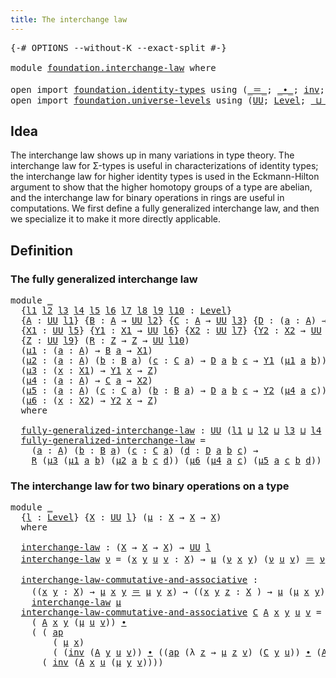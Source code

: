 ```yaml
---
title: The interchange law
---
```


<pre class="Agda"><a id="45" class="Symbol">{-#</a> <a id="49" class="Keyword">OPTIONS</a> <a id="57" class="Pragma">--without-K</a> <a id="69" class="Pragma">--exact-split</a> <a id="83" class="Symbol">#-}</a>

<a id="88" class="Keyword">module</a> <a id="95" href="foundation.interchange-law.html" class="Module">foundation.interchange-law</a> <a id="122" class="Keyword">where</a>

<a id="129" class="Keyword">open</a> <a id="134" class="Keyword">import</a> <a id="141" href="foundation.identity-types.html" class="Module">foundation.identity-types</a> <a id="167" class="Keyword">using</a> <a id="173" class="Symbol">(</a><a id="174" href="foundation-core.identity-types.html#1865" class="Function Operator">_＝_</a><a id="177" class="Symbol">;</a> <a id="179" href="foundation-core.identity-types.html#2425" class="Function Operator">_∙_</a><a id="182" class="Symbol">;</a> <a id="184" href="foundation-core.identity-types.html#2729" class="Function">inv</a><a id="187" class="Symbol">;</a> <a id="189" href="foundation-core.identity-types.html#4003" class="Function">ap</a><a id="191" class="Symbol">)</a>
<a id="193" class="Keyword">open</a> <a id="198" class="Keyword">import</a> <a id="205" href="foundation.universe-levels.html" class="Module">foundation.universe-levels</a> <a id="232" class="Keyword">using</a> <a id="238" class="Symbol">(</a><a id="239" href="foundation-core.universe-levels.html#235" class="Primitive">UU</a><a id="241" class="Symbol">;</a> <a id="243" href="Agda.Primitive.html#597" class="Postulate">Level</a><a id="248" class="Symbol">;</a> <a id="250" href="Agda.Primitive.html#810" class="Primitive Operator">_⊔_</a><a id="253" class="Symbol">)</a>
</pre>
## Idea

The interchange law shows up in many variations in type theory. The interchange law for Σ-types is useful in characterizations of identity types; the interchange law for higher identity types is used in the Eckmann-Hilton argument to show that the higher homotopy groups of a type are abelian, and the interchange law for binary operations in rings are useful in computations. We first define a fully generalized interchange law, and then we specialize it to make it more directly applicable.

## Definition

### The fully generalized interchange law

<pre class="Agda"><a id="829" class="Keyword">module</a> <a id="836" href="foundation.interchange-law.html#836" class="Module">_</a>
  <a id="840" class="Symbol">{</a><a id="841" href="foundation.interchange-law.html#841" class="Bound">l1</a> <a id="844" href="foundation.interchange-law.html#844" class="Bound">l2</a> <a id="847" href="foundation.interchange-law.html#847" class="Bound">l3</a> <a id="850" href="foundation.interchange-law.html#850" class="Bound">l4</a> <a id="853" href="foundation.interchange-law.html#853" class="Bound">l5</a> <a id="856" href="foundation.interchange-law.html#856" class="Bound">l6</a> <a id="859" href="foundation.interchange-law.html#859" class="Bound">l7</a> <a id="862" href="foundation.interchange-law.html#862" class="Bound">l8</a> <a id="865" href="foundation.interchange-law.html#865" class="Bound">l9</a> <a id="868" href="foundation.interchange-law.html#868" class="Bound">l10</a> <a id="872" class="Symbol">:</a> <a id="874" href="Agda.Primitive.html#597" class="Postulate">Level</a><a id="879" class="Symbol">}</a>
  <a id="883" class="Symbol">{</a><a id="884" href="foundation.interchange-law.html#884" class="Bound">A</a> <a id="886" class="Symbol">:</a> <a id="888" href="foundation-core.universe-levels.html#235" class="Primitive">UU</a> <a id="891" href="foundation.interchange-law.html#841" class="Bound">l1</a><a id="893" class="Symbol">}</a> <a id="895" class="Symbol">{</a><a id="896" href="foundation.interchange-law.html#896" class="Bound">B</a> <a id="898" class="Symbol">:</a> <a id="900" href="foundation.interchange-law.html#884" class="Bound">A</a> <a id="902" class="Symbol">→</a> <a id="904" href="foundation-core.universe-levels.html#235" class="Primitive">UU</a> <a id="907" href="foundation.interchange-law.html#844" class="Bound">l2</a><a id="909" class="Symbol">}</a> <a id="911" class="Symbol">{</a><a id="912" href="foundation.interchange-law.html#912" class="Bound">C</a> <a id="914" class="Symbol">:</a> <a id="916" href="foundation.interchange-law.html#884" class="Bound">A</a> <a id="918" class="Symbol">→</a> <a id="920" href="foundation-core.universe-levels.html#235" class="Primitive">UU</a> <a id="923" href="foundation.interchange-law.html#847" class="Bound">l3</a><a id="925" class="Symbol">}</a> <a id="927" class="Symbol">{</a><a id="928" href="foundation.interchange-law.html#928" class="Bound">D</a> <a id="930" class="Symbol">:</a> <a id="932" class="Symbol">(</a><a id="933" href="foundation.interchange-law.html#933" class="Bound">a</a> <a id="935" class="Symbol">:</a> <a id="937" href="foundation.interchange-law.html#884" class="Bound">A</a><a id="938" class="Symbol">)</a> <a id="940" class="Symbol">→</a> <a id="942" href="foundation.interchange-law.html#896" class="Bound">B</a> <a id="944" href="foundation.interchange-law.html#933" class="Bound">a</a> <a id="946" class="Symbol">→</a> <a id="948" href="foundation.interchange-law.html#912" class="Bound">C</a> <a id="950" href="foundation.interchange-law.html#933" class="Bound">a</a> <a id="952" class="Symbol">→</a> <a id="954" href="foundation-core.universe-levels.html#235" class="Primitive">UU</a> <a id="957" href="foundation.interchange-law.html#850" class="Bound">l4</a><a id="959" class="Symbol">}</a>
  <a id="963" class="Symbol">{</a><a id="964" href="foundation.interchange-law.html#964" class="Bound">X1</a> <a id="967" class="Symbol">:</a> <a id="969" href="foundation-core.universe-levels.html#235" class="Primitive">UU</a> <a id="972" href="foundation.interchange-law.html#853" class="Bound">l5</a><a id="974" class="Symbol">}</a> <a id="976" class="Symbol">{</a><a id="977" href="foundation.interchange-law.html#977" class="Bound">Y1</a> <a id="980" class="Symbol">:</a> <a id="982" href="foundation.interchange-law.html#964" class="Bound">X1</a> <a id="985" class="Symbol">→</a> <a id="987" href="foundation-core.universe-levels.html#235" class="Primitive">UU</a> <a id="990" href="foundation.interchange-law.html#856" class="Bound">l6</a><a id="992" class="Symbol">}</a> <a id="994" class="Symbol">{</a><a id="995" href="foundation.interchange-law.html#995" class="Bound">X2</a> <a id="998" class="Symbol">:</a> <a id="1000" href="foundation-core.universe-levels.html#235" class="Primitive">UU</a> <a id="1003" href="foundation.interchange-law.html#859" class="Bound">l7</a><a id="1005" class="Symbol">}</a> <a id="1007" class="Symbol">{</a><a id="1008" href="foundation.interchange-law.html#1008" class="Bound">Y2</a> <a id="1011" class="Symbol">:</a> <a id="1013" href="foundation.interchange-law.html#995" class="Bound">X2</a> <a id="1016" class="Symbol">→</a> <a id="1018" href="foundation-core.universe-levels.html#235" class="Primitive">UU</a> <a id="1021" href="foundation.interchange-law.html#862" class="Bound">l8</a><a id="1023" class="Symbol">}</a>
  <a id="1027" class="Symbol">{</a><a id="1028" href="foundation.interchange-law.html#1028" class="Bound">Z</a> <a id="1030" class="Symbol">:</a> <a id="1032" href="foundation-core.universe-levels.html#235" class="Primitive">UU</a> <a id="1035" href="foundation.interchange-law.html#865" class="Bound">l9</a><a id="1037" class="Symbol">}</a> <a id="1039" class="Symbol">(</a><a id="1040" href="foundation.interchange-law.html#1040" class="Bound">R</a> <a id="1042" class="Symbol">:</a> <a id="1044" href="foundation.interchange-law.html#1028" class="Bound">Z</a> <a id="1046" class="Symbol">→</a> <a id="1048" href="foundation.interchange-law.html#1028" class="Bound">Z</a> <a id="1050" class="Symbol">→</a> <a id="1052" href="foundation-core.universe-levels.html#235" class="Primitive">UU</a> <a id="1055" href="foundation.interchange-law.html#868" class="Bound">l10</a><a id="1058" class="Symbol">)</a>
  <a id="1062" class="Symbol">(</a><a id="1063" href="foundation.interchange-law.html#1063" class="Bound">μ1</a> <a id="1066" class="Symbol">:</a> <a id="1068" class="Symbol">(</a><a id="1069" href="foundation.interchange-law.html#1069" class="Bound">a</a> <a id="1071" class="Symbol">:</a> <a id="1073" href="foundation.interchange-law.html#884" class="Bound">A</a><a id="1074" class="Symbol">)</a> <a id="1076" class="Symbol">→</a> <a id="1078" href="foundation.interchange-law.html#896" class="Bound">B</a> <a id="1080" href="foundation.interchange-law.html#1069" class="Bound">a</a> <a id="1082" class="Symbol">→</a> <a id="1084" href="foundation.interchange-law.html#964" class="Bound">X1</a><a id="1086" class="Symbol">)</a>
  <a id="1090" class="Symbol">(</a><a id="1091" href="foundation.interchange-law.html#1091" class="Bound">μ2</a> <a id="1094" class="Symbol">:</a> <a id="1096" class="Symbol">(</a><a id="1097" href="foundation.interchange-law.html#1097" class="Bound">a</a> <a id="1099" class="Symbol">:</a> <a id="1101" href="foundation.interchange-law.html#884" class="Bound">A</a><a id="1102" class="Symbol">)</a> <a id="1104" class="Symbol">(</a><a id="1105" href="foundation.interchange-law.html#1105" class="Bound">b</a> <a id="1107" class="Symbol">:</a> <a id="1109" href="foundation.interchange-law.html#896" class="Bound">B</a> <a id="1111" href="foundation.interchange-law.html#1097" class="Bound">a</a><a id="1112" class="Symbol">)</a> <a id="1114" class="Symbol">(</a><a id="1115" href="foundation.interchange-law.html#1115" class="Bound">c</a> <a id="1117" class="Symbol">:</a> <a id="1119" href="foundation.interchange-law.html#912" class="Bound">C</a> <a id="1121" href="foundation.interchange-law.html#1097" class="Bound">a</a><a id="1122" class="Symbol">)</a> <a id="1124" class="Symbol">→</a> <a id="1126" href="foundation.interchange-law.html#928" class="Bound">D</a> <a id="1128" href="foundation.interchange-law.html#1097" class="Bound">a</a> <a id="1130" href="foundation.interchange-law.html#1105" class="Bound">b</a> <a id="1132" href="foundation.interchange-law.html#1115" class="Bound">c</a> <a id="1134" class="Symbol">→</a> <a id="1136" href="foundation.interchange-law.html#977" class="Bound">Y1</a> <a id="1139" class="Symbol">(</a><a id="1140" href="foundation.interchange-law.html#1063" class="Bound">μ1</a> <a id="1143" href="foundation.interchange-law.html#1097" class="Bound">a</a> <a id="1145" href="foundation.interchange-law.html#1105" class="Bound">b</a><a id="1146" class="Symbol">))</a>
  <a id="1151" class="Symbol">(</a><a id="1152" href="foundation.interchange-law.html#1152" class="Bound">μ3</a> <a id="1155" class="Symbol">:</a> <a id="1157" class="Symbol">(</a><a id="1158" href="foundation.interchange-law.html#1158" class="Bound">x</a> <a id="1160" class="Symbol">:</a> <a id="1162" href="foundation.interchange-law.html#964" class="Bound">X1</a><a id="1164" class="Symbol">)</a> <a id="1166" class="Symbol">→</a> <a id="1168" href="foundation.interchange-law.html#977" class="Bound">Y1</a> <a id="1171" href="foundation.interchange-law.html#1158" class="Bound">x</a> <a id="1173" class="Symbol">→</a> <a id="1175" href="foundation.interchange-law.html#1028" class="Bound">Z</a><a id="1176" class="Symbol">)</a>
  <a id="1180" class="Symbol">(</a><a id="1181" href="foundation.interchange-law.html#1181" class="Bound">μ4</a> <a id="1184" class="Symbol">:</a> <a id="1186" class="Symbol">(</a><a id="1187" href="foundation.interchange-law.html#1187" class="Bound">a</a> <a id="1189" class="Symbol">:</a> <a id="1191" href="foundation.interchange-law.html#884" class="Bound">A</a><a id="1192" class="Symbol">)</a> <a id="1194" class="Symbol">→</a> <a id="1196" href="foundation.interchange-law.html#912" class="Bound">C</a> <a id="1198" href="foundation.interchange-law.html#1187" class="Bound">a</a> <a id="1200" class="Symbol">→</a> <a id="1202" href="foundation.interchange-law.html#995" class="Bound">X2</a><a id="1204" class="Symbol">)</a>
  <a id="1208" class="Symbol">(</a><a id="1209" href="foundation.interchange-law.html#1209" class="Bound">μ5</a> <a id="1212" class="Symbol">:</a> <a id="1214" class="Symbol">(</a><a id="1215" href="foundation.interchange-law.html#1215" class="Bound">a</a> <a id="1217" class="Symbol">:</a> <a id="1219" href="foundation.interchange-law.html#884" class="Bound">A</a><a id="1220" class="Symbol">)</a> <a id="1222" class="Symbol">(</a><a id="1223" href="foundation.interchange-law.html#1223" class="Bound">c</a> <a id="1225" class="Symbol">:</a> <a id="1227" href="foundation.interchange-law.html#912" class="Bound">C</a> <a id="1229" href="foundation.interchange-law.html#1215" class="Bound">a</a><a id="1230" class="Symbol">)</a> <a id="1232" class="Symbol">(</a><a id="1233" href="foundation.interchange-law.html#1233" class="Bound">b</a> <a id="1235" class="Symbol">:</a> <a id="1237" href="foundation.interchange-law.html#896" class="Bound">B</a> <a id="1239" href="foundation.interchange-law.html#1215" class="Bound">a</a><a id="1240" class="Symbol">)</a> <a id="1242" class="Symbol">→</a> <a id="1244" href="foundation.interchange-law.html#928" class="Bound">D</a> <a id="1246" href="foundation.interchange-law.html#1215" class="Bound">a</a> <a id="1248" href="foundation.interchange-law.html#1233" class="Bound">b</a> <a id="1250" href="foundation.interchange-law.html#1223" class="Bound">c</a> <a id="1252" class="Symbol">→</a> <a id="1254" href="foundation.interchange-law.html#1008" class="Bound">Y2</a> <a id="1257" class="Symbol">(</a><a id="1258" href="foundation.interchange-law.html#1181" class="Bound">μ4</a> <a id="1261" href="foundation.interchange-law.html#1215" class="Bound">a</a> <a id="1263" href="foundation.interchange-law.html#1223" class="Bound">c</a><a id="1264" class="Symbol">))</a>
  <a id="1269" class="Symbol">(</a><a id="1270" href="foundation.interchange-law.html#1270" class="Bound">μ6</a> <a id="1273" class="Symbol">:</a> <a id="1275" class="Symbol">(</a><a id="1276" href="foundation.interchange-law.html#1276" class="Bound">x</a> <a id="1278" class="Symbol">:</a> <a id="1280" href="foundation.interchange-law.html#995" class="Bound">X2</a><a id="1282" class="Symbol">)</a> <a id="1284" class="Symbol">→</a> <a id="1286" href="foundation.interchange-law.html#1008" class="Bound">Y2</a> <a id="1289" href="foundation.interchange-law.html#1276" class="Bound">x</a> <a id="1291" class="Symbol">→</a> <a id="1293" href="foundation.interchange-law.html#1028" class="Bound">Z</a><a id="1294" class="Symbol">)</a>
  <a id="1298" class="Keyword">where</a>

  <a id="1307" href="foundation.interchange-law.html#1307" class="Function">fully-generalized-interchange-law</a> <a id="1341" class="Symbol">:</a> <a id="1343" href="foundation-core.universe-levels.html#235" class="Primitive">UU</a> <a id="1346" class="Symbol">(</a><a id="1347" href="foundation.interchange-law.html#841" class="Bound">l1</a> <a id="1350" href="Agda.Primitive.html#810" class="Primitive Operator">⊔</a> <a id="1352" href="foundation.interchange-law.html#844" class="Bound">l2</a> <a id="1355" href="Agda.Primitive.html#810" class="Primitive Operator">⊔</a> <a id="1357" href="foundation.interchange-law.html#847" class="Bound">l3</a> <a id="1360" href="Agda.Primitive.html#810" class="Primitive Operator">⊔</a> <a id="1362" href="foundation.interchange-law.html#850" class="Bound">l4</a> <a id="1365" href="Agda.Primitive.html#810" class="Primitive Operator">⊔</a> <a id="1367" href="foundation.interchange-law.html#868" class="Bound">l10</a><a id="1370" class="Symbol">)</a>
  <a id="1374" href="foundation.interchange-law.html#1307" class="Function">fully-generalized-interchange-law</a> <a id="1408" class="Symbol">=</a>
    <a id="1414" class="Symbol">(</a><a id="1415" href="foundation.interchange-law.html#1415" class="Bound">a</a> <a id="1417" class="Symbol">:</a> <a id="1419" href="foundation.interchange-law.html#884" class="Bound">A</a><a id="1420" class="Symbol">)</a> <a id="1422" class="Symbol">(</a><a id="1423" href="foundation.interchange-law.html#1423" class="Bound">b</a> <a id="1425" class="Symbol">:</a> <a id="1427" href="foundation.interchange-law.html#896" class="Bound">B</a> <a id="1429" href="foundation.interchange-law.html#1415" class="Bound">a</a><a id="1430" class="Symbol">)</a> <a id="1432" class="Symbol">(</a><a id="1433" href="foundation.interchange-law.html#1433" class="Bound">c</a> <a id="1435" class="Symbol">:</a> <a id="1437" href="foundation.interchange-law.html#912" class="Bound">C</a> <a id="1439" href="foundation.interchange-law.html#1415" class="Bound">a</a><a id="1440" class="Symbol">)</a> <a id="1442" class="Symbol">(</a><a id="1443" href="foundation.interchange-law.html#1443" class="Bound">d</a> <a id="1445" class="Symbol">:</a> <a id="1447" href="foundation.interchange-law.html#928" class="Bound">D</a> <a id="1449" href="foundation.interchange-law.html#1415" class="Bound">a</a> <a id="1451" href="foundation.interchange-law.html#1423" class="Bound">b</a> <a id="1453" href="foundation.interchange-law.html#1433" class="Bound">c</a><a id="1454" class="Symbol">)</a> <a id="1456" class="Symbol">→</a>
    <a id="1462" href="foundation.interchange-law.html#1040" class="Bound">R</a> <a id="1464" class="Symbol">(</a><a id="1465" href="foundation.interchange-law.html#1152" class="Bound">μ3</a> <a id="1468" class="Symbol">(</a><a id="1469" href="foundation.interchange-law.html#1063" class="Bound">μ1</a> <a id="1472" href="foundation.interchange-law.html#1415" class="Bound">a</a> <a id="1474" href="foundation.interchange-law.html#1423" class="Bound">b</a><a id="1475" class="Symbol">)</a> <a id="1477" class="Symbol">(</a><a id="1478" href="foundation.interchange-law.html#1091" class="Bound">μ2</a> <a id="1481" href="foundation.interchange-law.html#1415" class="Bound">a</a> <a id="1483" href="foundation.interchange-law.html#1423" class="Bound">b</a> <a id="1485" href="foundation.interchange-law.html#1433" class="Bound">c</a> <a id="1487" href="foundation.interchange-law.html#1443" class="Bound">d</a><a id="1488" class="Symbol">))</a> <a id="1491" class="Symbol">(</a><a id="1492" href="foundation.interchange-law.html#1270" class="Bound">μ6</a> <a id="1495" class="Symbol">(</a><a id="1496" href="foundation.interchange-law.html#1181" class="Bound">μ4</a> <a id="1499" href="foundation.interchange-law.html#1415" class="Bound">a</a> <a id="1501" href="foundation.interchange-law.html#1433" class="Bound">c</a><a id="1502" class="Symbol">)</a> <a id="1504" class="Symbol">(</a><a id="1505" href="foundation.interchange-law.html#1209" class="Bound">μ5</a> <a id="1508" href="foundation.interchange-law.html#1415" class="Bound">a</a> <a id="1510" href="foundation.interchange-law.html#1433" class="Bound">c</a> <a id="1512" href="foundation.interchange-law.html#1423" class="Bound">b</a> <a id="1514" href="foundation.interchange-law.html#1443" class="Bound">d</a><a id="1515" class="Symbol">))</a>
</pre>
### The interchange law for two binary operations on a type

<pre class="Agda"><a id="1592" class="Keyword">module</a> <a id="1599" href="foundation.interchange-law.html#1599" class="Module">_</a>
  <a id="1603" class="Symbol">{</a><a id="1604" href="foundation.interchange-law.html#1604" class="Bound">l</a> <a id="1606" class="Symbol">:</a> <a id="1608" href="Agda.Primitive.html#597" class="Postulate">Level</a><a id="1613" class="Symbol">}</a> <a id="1615" class="Symbol">{</a><a id="1616" href="foundation.interchange-law.html#1616" class="Bound">X</a> <a id="1618" class="Symbol">:</a> <a id="1620" href="foundation-core.universe-levels.html#235" class="Primitive">UU</a> <a id="1623" href="foundation.interchange-law.html#1604" class="Bound">l</a><a id="1624" class="Symbol">}</a> <a id="1626" class="Symbol">(</a><a id="1627" href="foundation.interchange-law.html#1627" class="Bound">μ</a> <a id="1629" class="Symbol">:</a> <a id="1631" href="foundation.interchange-law.html#1616" class="Bound">X</a> <a id="1633" class="Symbol">→</a> <a id="1635" href="foundation.interchange-law.html#1616" class="Bound">X</a> <a id="1637" class="Symbol">→</a> <a id="1639" href="foundation.interchange-law.html#1616" class="Bound">X</a><a id="1640" class="Symbol">)</a>
  <a id="1644" class="Keyword">where</a>
  
  <a id="1655" href="foundation.interchange-law.html#1655" class="Function">interchange-law</a> <a id="1671" class="Symbol">:</a> <a id="1673" class="Symbol">(</a><a id="1674" href="foundation.interchange-law.html#1616" class="Bound">X</a> <a id="1676" class="Symbol">→</a> <a id="1678" href="foundation.interchange-law.html#1616" class="Bound">X</a> <a id="1680" class="Symbol">→</a> <a id="1682" href="foundation.interchange-law.html#1616" class="Bound">X</a><a id="1683" class="Symbol">)</a> <a id="1685" class="Symbol">→</a> <a id="1687" href="foundation-core.universe-levels.html#235" class="Primitive">UU</a> <a id="1690" href="foundation.interchange-law.html#1604" class="Bound">l</a>
  <a id="1694" href="foundation.interchange-law.html#1655" class="Function">interchange-law</a> <a id="1710" href="foundation.interchange-law.html#1710" class="Bound">ν</a> <a id="1712" class="Symbol">=</a> <a id="1714" class="Symbol">(</a><a id="1715" href="foundation.interchange-law.html#1715" class="Bound">x</a> <a id="1717" href="foundation.interchange-law.html#1717" class="Bound">y</a> <a id="1719" href="foundation.interchange-law.html#1719" class="Bound">u</a> <a id="1721" href="foundation.interchange-law.html#1721" class="Bound">v</a> <a id="1723" class="Symbol">:</a> <a id="1725" href="foundation.interchange-law.html#1616" class="Bound">X</a><a id="1726" class="Symbol">)</a> <a id="1728" class="Symbol">→</a> <a id="1730" href="foundation.interchange-law.html#1627" class="Bound">μ</a> <a id="1732" class="Symbol">(</a><a id="1733" href="foundation.interchange-law.html#1710" class="Bound">ν</a> <a id="1735" href="foundation.interchange-law.html#1715" class="Bound">x</a> <a id="1737" href="foundation.interchange-law.html#1717" class="Bound">y</a><a id="1738" class="Symbol">)</a> <a id="1740" class="Symbol">(</a><a id="1741" href="foundation.interchange-law.html#1710" class="Bound">ν</a> <a id="1743" href="foundation.interchange-law.html#1719" class="Bound">u</a> <a id="1745" href="foundation.interchange-law.html#1721" class="Bound">v</a><a id="1746" class="Symbol">)</a> <a id="1748" href="foundation-core.identity-types.html#1865" class="Function Operator">＝</a> <a id="1750" href="foundation.interchange-law.html#1710" class="Bound">ν</a> <a id="1752" class="Symbol">(</a><a id="1753" href="foundation.interchange-law.html#1627" class="Bound">μ</a> <a id="1755" href="foundation.interchange-law.html#1715" class="Bound">x</a> <a id="1757" href="foundation.interchange-law.html#1719" class="Bound">u</a><a id="1758" class="Symbol">)</a> <a id="1760" class="Symbol">(</a><a id="1761" href="foundation.interchange-law.html#1627" class="Bound">μ</a> <a id="1763" href="foundation.interchange-law.html#1717" class="Bound">y</a> <a id="1765" href="foundation.interchange-law.html#1721" class="Bound">v</a><a id="1766" class="Symbol">)</a>

  <a id="1771" href="foundation.interchange-law.html#1771" class="Function">interchange-law-commutative-and-associative</a> <a id="1815" class="Symbol">:</a>
    <a id="1821" class="Symbol">((</a><a id="1823" href="foundation.interchange-law.html#1823" class="Bound">x</a> <a id="1825" href="foundation.interchange-law.html#1825" class="Bound">y</a> <a id="1827" class="Symbol">:</a> <a id="1829" href="foundation.interchange-law.html#1616" class="Bound">X</a><a id="1830" class="Symbol">)</a> <a id="1832" class="Symbol">→</a> <a id="1834" href="foundation.interchange-law.html#1627" class="Bound">μ</a> <a id="1836" href="foundation.interchange-law.html#1823" class="Bound">x</a> <a id="1838" href="foundation.interchange-law.html#1825" class="Bound">y</a> <a id="1840" href="foundation-core.identity-types.html#1865" class="Function Operator">＝</a> <a id="1842" href="foundation.interchange-law.html#1627" class="Bound">μ</a> <a id="1844" href="foundation.interchange-law.html#1825" class="Bound">y</a> <a id="1846" href="foundation.interchange-law.html#1823" class="Bound">x</a><a id="1847" class="Symbol">)</a> <a id="1849" class="Symbol">→</a> <a id="1851" class="Symbol">((</a><a id="1853" href="foundation.interchange-law.html#1853" class="Bound">x</a> <a id="1855" href="foundation.interchange-law.html#1855" class="Bound">y</a> <a id="1857" href="foundation.interchange-law.html#1857" class="Bound">z</a> <a id="1859" class="Symbol">:</a> <a id="1861" href="foundation.interchange-law.html#1616" class="Bound">X</a> <a id="1863" class="Symbol">)</a> <a id="1865" class="Symbol">→</a> <a id="1867" href="foundation.interchange-law.html#1627" class="Bound">μ</a> <a id="1869" class="Symbol">(</a><a id="1870" href="foundation.interchange-law.html#1627" class="Bound">μ</a> <a id="1872" href="foundation.interchange-law.html#1853" class="Bound">x</a> <a id="1874" href="foundation.interchange-law.html#1855" class="Bound">y</a><a id="1875" class="Symbol">)</a> <a id="1877" href="foundation.interchange-law.html#1857" class="Bound">z</a> <a id="1879" href="foundation-core.identity-types.html#1865" class="Function Operator">＝</a> <a id="1881" href="foundation.interchange-law.html#1627" class="Bound">μ</a> <a id="1883" href="foundation.interchange-law.html#1853" class="Bound">x</a> <a id="1885" class="Symbol">(</a><a id="1886" href="foundation.interchange-law.html#1627" class="Bound">μ</a> <a id="1888" href="foundation.interchange-law.html#1855" class="Bound">y</a> <a id="1890" href="foundation.interchange-law.html#1857" class="Bound">z</a><a id="1891" class="Symbol">))</a> <a id="1894" class="Symbol">→</a>
    <a id="1900" href="foundation.interchange-law.html#1655" class="Function">interchange-law</a> <a id="1916" href="foundation.interchange-law.html#1627" class="Bound">μ</a>
  <a id="1920" href="foundation.interchange-law.html#1771" class="Function">interchange-law-commutative-and-associative</a> <a id="1964" href="foundation.interchange-law.html#1964" class="Bound">C</a> <a id="1966" href="foundation.interchange-law.html#1966" class="Bound">A</a> <a id="1968" href="foundation.interchange-law.html#1968" class="Bound">x</a> <a id="1970" href="foundation.interchange-law.html#1970" class="Bound">y</a> <a id="1972" href="foundation.interchange-law.html#1972" class="Bound">u</a> <a id="1974" href="foundation.interchange-law.html#1974" class="Bound">v</a> <a id="1976" class="Symbol">=</a>
    <a id="1982" class="Symbol">(</a> <a id="1984" href="foundation.interchange-law.html#1966" class="Bound">A</a> <a id="1986" href="foundation.interchange-law.html#1968" class="Bound">x</a> <a id="1988" href="foundation.interchange-law.html#1970" class="Bound">y</a> <a id="1990" class="Symbol">(</a><a id="1991" href="foundation.interchange-law.html#1627" class="Bound">μ</a> <a id="1993" href="foundation.interchange-law.html#1972" class="Bound">u</a> <a id="1995" href="foundation.interchange-law.html#1974" class="Bound">v</a><a id="1996" class="Symbol">))</a> <a id="1999" href="foundation-core.identity-types.html#2425" class="Function Operator">∙</a>
    <a id="2005" class="Symbol">(</a> <a id="2007" class="Symbol">(</a> <a id="2009" href="foundation-core.identity-types.html#4003" class="Function">ap</a>
        <a id="2020" class="Symbol">(</a> <a id="2022" href="foundation.interchange-law.html#1627" class="Bound">μ</a> <a id="2024" href="foundation.interchange-law.html#1968" class="Bound">x</a><a id="2025" class="Symbol">)</a>
        <a id="2035" class="Symbol">(</a> <a id="2037" class="Symbol">(</a><a id="2038" href="foundation-core.identity-types.html#2729" class="Function">inv</a> <a id="2042" class="Symbol">(</a><a id="2043" href="foundation.interchange-law.html#1966" class="Bound">A</a> <a id="2045" href="foundation.interchange-law.html#1970" class="Bound">y</a> <a id="2047" href="foundation.interchange-law.html#1972" class="Bound">u</a> <a id="2049" href="foundation.interchange-law.html#1974" class="Bound">v</a><a id="2050" class="Symbol">))</a> <a id="2053" href="foundation-core.identity-types.html#2425" class="Function Operator">∙</a> <a id="2055" class="Symbol">((</a><a id="2057" href="foundation-core.identity-types.html#4003" class="Function">ap</a> <a id="2060" class="Symbol">(λ</a> <a id="2063" href="foundation.interchange-law.html#2063" class="Bound">z</a> <a id="2065" class="Symbol">→</a> <a id="2067" href="foundation.interchange-law.html#1627" class="Bound">μ</a> <a id="2069" href="foundation.interchange-law.html#2063" class="Bound">z</a> <a id="2071" href="foundation.interchange-law.html#1974" class="Bound">v</a><a id="2072" class="Symbol">)</a> <a id="2074" class="Symbol">(</a><a id="2075" href="foundation.interchange-law.html#1964" class="Bound">C</a> <a id="2077" href="foundation.interchange-law.html#1970" class="Bound">y</a> <a id="2079" href="foundation.interchange-law.html#1972" class="Bound">u</a><a id="2080" class="Symbol">))</a> <a id="2083" href="foundation-core.identity-types.html#2425" class="Function Operator">∙</a> <a id="2085" class="Symbol">(</a><a id="2086" href="foundation.interchange-law.html#1966" class="Bound">A</a> <a id="2088" href="foundation.interchange-law.html#1972" class="Bound">u</a> <a id="2090" href="foundation.interchange-law.html#1970" class="Bound">y</a> <a id="2092" href="foundation.interchange-law.html#1974" class="Bound">v</a><a id="2093" class="Symbol">))))</a> <a id="2098" href="foundation-core.identity-types.html#2425" class="Function Operator">∙</a>
      <a id="2106" class="Symbol">(</a> <a id="2108" href="foundation-core.identity-types.html#2729" class="Function">inv</a> <a id="2112" class="Symbol">(</a><a id="2113" href="foundation.interchange-law.html#1966" class="Bound">A</a> <a id="2115" href="foundation.interchange-law.html#1968" class="Bound">x</a> <a id="2117" href="foundation.interchange-law.html#1972" class="Bound">u</a> <a id="2119" class="Symbol">(</a><a id="2120" href="foundation.interchange-law.html#1627" class="Bound">μ</a> <a id="2122" href="foundation.interchange-law.html#1970" class="Bound">y</a> <a id="2124" href="foundation.interchange-law.html#1974" class="Bound">v</a><a id="2125" class="Symbol">))))</a>
</pre>